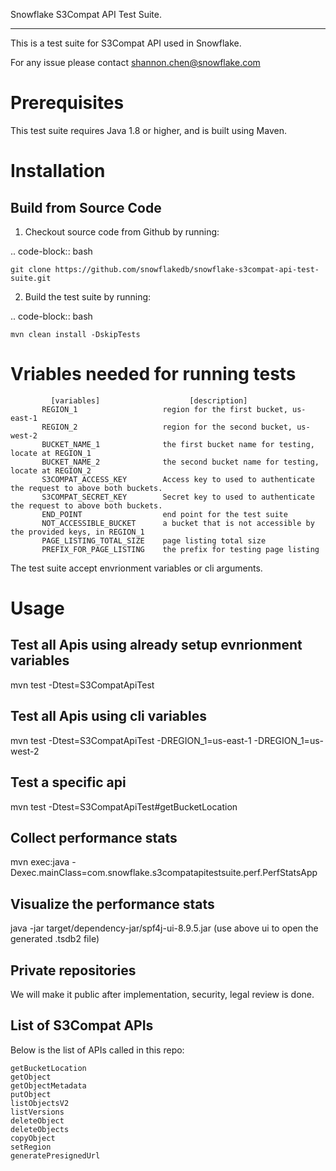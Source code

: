 Snowflake S3Compat API Test Suite.
**********************************

This is a test suite for S3Compat API used in Snowflake.

For any issue please contact shannon.chen@snowflake.com

Prerequisites
=============
This test suite requires Java 1.8 or higher, and is built using Maven.

Installation
============
Build from Source Code 
----------------------
1. Checkout source code from Github by running:

.. code-block:: bash

    git clone https://github.com/snowflakedb/snowflake-s3compat-api-test-suite.git

2. Build the test suite by running:

.. code-block:: bash

    mvn clean install -DskipTests

Vriables needed for running tests
=================================
```
         [variables]                    [description]
       REGION_1                   region for the first bucket, us-east-1
       REGION_2                   region for the second bucket, us-west-2
       BUCKET_NAME_1              the first bucket name for testing, locate at REGION_1
       BUCKET_NAME_2              the second bucket name for testing, locate at REGION_2
       S3COMPAT_ACCESS_KEY        Access key to used to authenticate the request to above both buckets.
       S3COMPAT_SECRET_KEY        Secret key to used to authenticate the request to above both buckets.
       END_POINT                  end point for the test suite
       NOT_ACCESSIBLE_BUCKET      a bucket that is not accessible by the provided keys, in REGION_1
       PAGE_LISTING_TOTAL_SIZE    page listing total size
       PREFIX_FOR_PAGE_LISTING    the prefix for testing page listing
```
The test suite accept envrionment variables or cli arguments.

Usage
=====
Test all Apis using already setup evnrionment variables
------------------------------------------------------
mvn test -Dtest=S3CompatApiTest

Test all Apis using cli variables
---------------------------------
mvn test -Dtest=S3CompatApiTest -DREGION_1=us-east-1 -DREGION_1=us-west-2

Test a specific api
-------------------
mvn test -Dtest=S3CompatApiTest#getBucketLocation

Collect performance stats
--------------------------
mvn exec:java -Dexec.mainClass=com.snowflake.s3compatapitestsuite.perf.PerfStatsApp

Visualize the performance stats
-------------------------------
java -jar target/dependency-jar/spf4j-ui-8.9.5.jar 
(use above ui to open the generated .tsdb2 file)

## Private repositories
We will make it public after implementation, security, legal review is done.

## List of S3Compat APIs
Below is the list of APIs called in this repo:
```
getBucketLocation
getObject
getObjectMetadata
putObject
listObjectsV2
listVersions
deleteObject
deleteObjects
copyObject
setRegion
generatePresignedUrl
```


